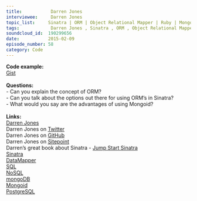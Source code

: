 ```yaml
--- 
title:           Darren Jones 
interviewee:     Darren Jones 
topic_list:     Sinatra | ORM | Object Relational Mapper | Ruby | Mongoid | Database | SQL & NoSQL
tags:            Darren Jones , Sinatra , ORM , Object Relational Mapper , Ruby , Mongoid , Database , SQL  NoSQL
soundcloud_id:  190299656
date:           2015-02-09
episode_number: 58
category: Code
---
```


<p class="show_notes_display"><b>Code example:<br></b><a rel="nofollow" target="_blank" href="https://gist.github.com/anonymous/3558d0e07edc36d025db">Gist</a><b><br><br>Questions:</b><br>- Can you explain the concept of ORM?<br>- Can you talk about the options out there for using ORM’s in Sinatra?<br>- What would you say are the advantages of using Mongoid?<br><br><b>Links:</b><br><a rel="nofollow" target="_blank" href="http://daz4126.com/">Darren Jones</a><br>Darren Jones on <a rel="nofollow" target="_blank" href="https://twitter.com/daz4126">Twitter</a><br>Darren Jones on <a rel="nofollow" target="_blank" href="https://github.com/daz4126">GitHub</a><br>Darren Jones on <a rel="nofollow" target="_blank" href="http://www.sitepoint.com/author/djones/">Sitepoint</a><br>Darren’s great book about Sinatra - <a rel="nofollow" target="_blank" href="http://www.amazon.com/Jump-Start-Sinatra-Darren-Jones/dp/0987332147">Jump Start Sinatra</a><br><a rel="nofollow" target="_blank" href="http://www.sinatrarb.com/">Sinatra</a><br><a rel="nofollow" target="_blank" href="http://datamapper.org/">DataMapper</a><br><a rel="nofollow" target="_blank" href="http://code.tutsplus.com/articles/sql-for-beginners--net-8200">SQL</a><br><a rel="nofollow" target="_blank" href="http://nosql.mypopescu.com/kb/nosql-getting-started">NoSQL</a><br><a rel="nofollow" target="_blank" href="https://www.mongodb.org/">mongoDB</a><br><a rel="nofollow" target="_blank" href="http://mongoid.org/en/mongoid/index.html">Mongoid</a><br><a rel="nofollow" target="_blank" href="http://www.postgresql.org/">PostgreSQL</a></p>
